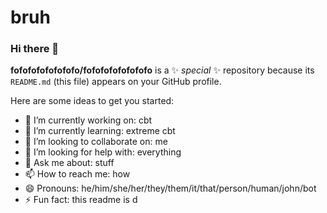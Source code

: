 # bruh

### Hi there 👋

**fofofofofofofofo/fofofofofofofofo** is a ✨ _special_ ✨ repository because its `README.md` (this file) appears on your GitHub profile.

Here are some ideas to get you started:

- 🔭 I’m currently working on: cbt
- 🌱 I’m currently learning: extreme cbt
- 👯 I’m looking to collaborate on: me
- 🤔 I’m looking for help with: everything
- 💬 Ask me about: stuff
- 📫 How to reach me: how
- 😄 Pronouns: he/him/she/her/they/them/it/that/person/human/john/bot
- ⚡ Fun fact: this readme is d
